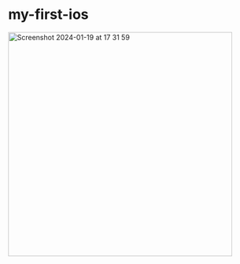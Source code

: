 # my-first-ios
<img width="455" alt="Screenshot 2024-01-19 at 17 31 59" src="https://github.com/MadhushaPrasad/my-first-ios/assets/50085447/250a27b3-b6a5-40c8-b70e-30697d3a3ee8">


